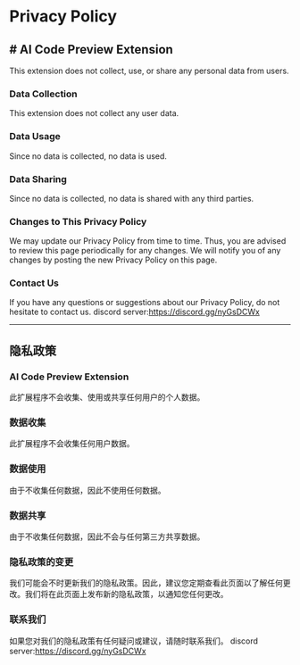 # Privacy Policy

## # AI Code Preview Extension

This extension does not collect, use, or share any personal data from users.

### Data Collection
This extension does not collect any user data.

### Data Usage
Since no data is collected, no data is used.

### Data Sharing
Since no data is collected, no data is shared with any third parties.

### Changes to This Privacy Policy
We may update our Privacy Policy from time to time. Thus, you are advised to review this page periodically for any changes. We will notify you of any changes by posting the new Privacy Policy on this page.

### Contact Us
If you have any questions or suggestions about our Privacy Policy, do not hesitate to contact us.
discord server:https://discord.gg/nyGsDCWx

---

## 隐私政策

### AI Code Preview Extension

此扩展程序不会收集、使用或共享任何用户的个人数据。

### 数据收集
此扩展程序不会收集任何用户数据。

### 数据使用
由于不收集任何数据，因此不使用任何数据。

### 数据共享
由于不收集任何数据，因此不会与任何第三方共享数据。

### 隐私政策的变更
我们可能会不时更新我们的隐私政策。因此，建议您定期查看此页面以了解任何更改。我们将在此页面上发布新的隐私政策，以通知您任何更改。

### 联系我们
如果您对我们的隐私政策有任何疑问或建议，请随时联系我们。
discord server:https://discord.gg/nyGsDCWx